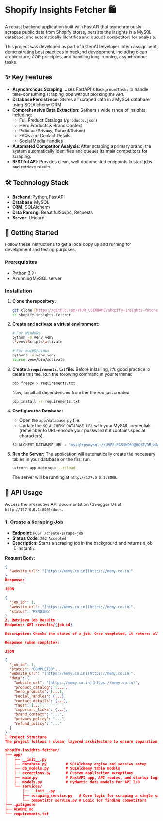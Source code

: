# Shopify Insights Fetcher 🛍️

A robust backend application built with FastAPI that asynchronously scrapes public data from Shopify stores, persists the insights in a MySQL database, and automatically identifies and queues competitors for analysis.

This project was developed as part of a GenAI Developer Intern assignment, demonstrating best practices in backend development, including clean architecture, OOP principles, and handling long-running, asynchronous tasks.

## ✨ Key Features

- **Asynchronous Scraping**: Uses FastAPI's `BackgroundTasks` to handle time-consuming scraping jobs without blocking the API.
- **Database Persistence**: Stores all scraped data in a MySQL database using SQLAlchemy ORM.
- **Comprehensive Data Extraction**: Gathers a wide range of insights, including:
  - Full Product Catalogs (`/products.json`)
  - Hero Products & Brand Context
  - Policies (Privacy, Refund/Return)
  - FAQs and Contact Details
  - Social Media Handles
- **Automated Competitor Analysis**: After scraping a primary brand, the system automatically identifies and queues its main competitors for scraping.
- **RESTful API**: Provides clean, well-documented endpoints to start jobs and retrieve results.

## 🛠️ Technology Stack

- **Backend**: Python, FastAPI
- **Database**: MySQL
- **ORM**: SQLAlchemy
- **Data Parsing**: BeautifulSoup4, Requests
- **Server**: Uvicorn

## 🚀 Getting Started

Follow these instructions to get a local copy up and running for development and testing purposes.

### Prerequisites

- Python 3.9+
- A running MySQL server

### Installation

1.  **Clone the repository:**
    ```bash
    git clone [https://github.com/YOUR_USERNAME/shopify-insights-fetcher.git](https://github.com/YOUR_USERNAME/shopify-insights-fetcher.git)
    cd shopify-insights-fetcher
    ```

2.  **Create and activate a virtual environment:**
    ```bash
    # For Windows
    python -m venv venv
    .\venv\Scripts\activate

    # For macOS/Linux
    python3 -m venv venv
    source venv/bin/activate
    ```

3.  **Create a `requirements.txt` file:**
    Before installing, it's good practice to create this file. Run the following command in your terminal:
    ```bash
    pip freeze > requirements.txt
    ```
    Now, install all dependencies from the file you just created:
    ```bash
    pip install -r requirements.txt
    ```

4.  **Configure the Database:**
    - Open the `app/database.py` file.
    - Update the `SQLALCHEMY_DATABASE_URL` with your MySQL credentials (remember to URL-encode your password if it contains special characters).
    ```python
    SQLALCHEMY_DATABASE_URL = "mysql+pymysql://USER:PASSWORD@HOST/DB_NAME"
    ```

5.  **Run the Server:**
    The application will automatically create the necessary tables in your database on the first run.
    ```bash
    uvicorn app.main:app --reload
    ```
    The server will be running at `http://127.0.0.1:8000`.

## 📖 API Usage

Access the interactive API documentation (Swagger UI) at `http://127.0.0.1:8000/docs`.

### 1. Create a Scraping Job

- **Endpoint**: `POST /create-scrape-job`
- **Status Code**: `202 Accepted`
- **Description**: Starts a scraping job in the background and returns a job ID instantly.

**Request Body:**
```json
{
  "website_url": "[https://memy.co.in](https://memy.co.in)"
}
Response:

JSON

{
  "job_id": 1,
  "website_url": "[https://memy.co.in](https://memy.co.in)",
  "status": "PENDING"
}
2. Retrieve Job Results
Endpoint: GET /results/{job_id}

Description: Checks the status of a job. Once completed, it returns all the scraped insights.

Response (when complete):

JSON

{
  "job_id": 1,
  "status": "COMPLETED",
  "website_url": "[https://memy.co.in](https://memy.co.in)",
  "data": {
    "website_url": "[https://memy.co.in](https://memy.co.in)",
    "product_catalog": [...],
    "hero_products": [...],
    "social_handles": {...},
    "contact_details": {...},
    "faqs": [...],
    "important_links": {...},
    "brand_context": "...",
    "privacy_policy": "...",
    "refund_policy": "..."
  }
}
📂 Project Structure
The project follows a clean, layered architecture to ensure separation of concerns and maintainability.

shopify-insights-fetcher/
├── app/
│   ├── __init__.py
│   ├── database.py         # SQLAlchemy engine and session setup
│   ├── db_models.py        # SQLAlchemy table models
│   ├── exceptions.py       # Custom application exceptions
│   ├── main.py             # FastAPI app, API routes, and startup logic
│   ├── models.py           # Pydantic data models for API I/O
│   └── services/
│       ├── __init__.py
│       ├── scraping_service.py   # Core logic for scraping a single site
│       └── competitor_service.py # Logic for finding competitors
├── .gitignore
├── README.md
└── requirements.txt
